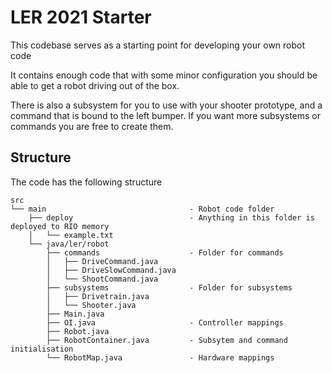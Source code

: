 # LER 2021 Starter

This codebase serves as a starting point for developing your own robot code

It contains enough code that with some minor configuration you should be able to get a robot driving out of the box.

There is also a subsystem for you to use with your shooter prototype, and a command that is bound to the left bumper. If you want more subsystems or commands you are free to create them.

## Structure
The code has the following structure
```
src
└── main                                - Robot code folder
    ├── deploy                          - Anything in this folder is deployed to RIO memory
    │   └── example.txt        
    └── java/ler/robot
        ├── commands                    - Folder for commands
        │   ├── DriveCommand.java
        │   ├── DriveSlowCommand.java
        │   └── ShootCommand.java
        ├── subsystems                  - Folder for subsystems
        │   ├── Drivetrain.java
        │   └── Shooter.java
        ├── Main.java
        ├── OI.java                     - Controller mappings
        ├── Robot.java
        ├── RobotContainer.java         - Subsytem and command initialisation
        └── RobotMap.java               - Hardware mappings
```